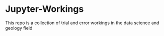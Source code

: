 # Jupyter-Workings
This repo is a collection of trial and error workings in the data science and geology field
